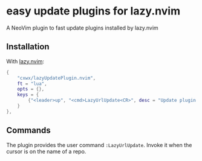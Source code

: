 <!-- *********************************************************************** -->
<!--                                                                         -->
<!--                                                      :::      ::::::::  -->
<!-- README.md                                          :+:      :+:    :+:  -->
<!--                                                  +:+ +:+         +:+    -->
<!-- By: chenxu <chenxu@mail.ustc.edu.cn>           +#+  +:+       +#+       -->
<!--                                              +#+#+#+#+#+   +#+          -->
<!-- Created: 2024/12/14 20:43:55 by chenxu            #+#    #+#            -->
<!-- Updated: 2024/12/14 21:04:32 by chenxu           ###   ########.fr      -->
<!--                                                                         -->
<!-- *********************************************************************** -->

# easy update plugins for lazy.nvim

A NeoVim plugin to fast update plugins installed by lazy.nvim

## Installation

With [lazy.nvim](https://github.com/folke/lazy.nvim):

```lua
{
    "cxwx/lazyUpdatePlugin.nvim",
    ft = "lua",
    opts = {},
    keys = {
        {"<leader>up", "<cmd>LazyUrlUpdate<CR>", desc = "Update plugin under cursor"},
    }
},
```

## Commands

The plugin provides the user command `:LazyUrlUpdate`.
Invoke it when the cursor is on the name of a repo.
